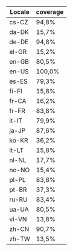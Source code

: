 ﻿| Locale | coverage |
| ------ | -------- |
| cs-CZ | 94,8% |
| da-DK | 15,7% |
| de-DE | 94,8% |
| el-GR | 15,2% |
| en-GB | 80,5% |
| en-US | 100,0% |
| es-ES | 79,3% |
| fi-FI | 15,8% |
| fr-CA | 16,2% |
| fr-FR | 83,8% |
| it-IT | 79,9% |
| ja-JP | 87,6% |
| ko-KR | 36,2% |
| lt-LT | 15,8% |
| nl-NL | 17,7% |
| no-NO | 15,4% |
| pl-PL | 83,8% |
| pt-BR | 37,3% |
| ru-RU | 83,4% |
| ua-UA | 80,5% |
| vi-VN | 13,8% |
| zh-CN | 90,7% |
| zh-TW | 13,5% |
